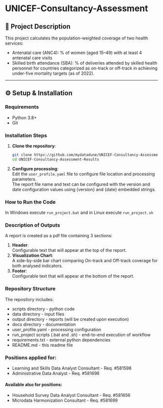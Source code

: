 # UNICEF-Consultancy-Assessment

## 📌 Project Description

This project calculates the population-weighted coverage of two health services:

* Antenatal care (ANC4): % of women (aged 15–49) with at least 4 antenatal care visits
* Skilled birth attendance (SBA): % of deliveries attended by skilled health personnel
for countries categorized as on-track or off-track in achieving under-five mortality targets (as of 2022).
---

## ⚙️ Setup & Installation

### Requirements

- Python 3.8+
- Git

### Installation Steps

1. **Clone the repository**:
   ```bash
   git clone https://github.com/mydatadune/UNICEF-Consultancy-Assessment-Results.git
   cd UNICEF-Consultancy-Assessment-Results
2. **Configure processing**:  
Edit the `user_profile.yaml` file to configure file location and processing parameters.  
The report file name and text can be configured with the version and date configuration values using {version} and {date} embedded strings.
### How to Run the Code

In Windows execute `run_project.bat` and in Linux execute `run_project.sh`

### Description of Outputs
A report is created as a pdf file containing 3 sections:
1. **Header**:  
Configurable text that will appear at the top of the report.
2. **Visualization Chart**:  
A side-by-side bar chart comparing On-track and Off-track coverage for both analysed indicators.
3. **Footer**:  
Configurable text that will appear at the bottom of the report.

### Repository Structure

The repository includes:
* scripts directory - python code
* data directory - input files
* output directory - reports (will be created upon execution)
* docs directory - documentation
* user_profile.yaml - processing configuration
* run_project scripts (.bat and .sh) - end-to-end execution of workflow
* requirements.txt - external python dependencies
* README.md - this readme file

### Positions applied for:
* Learning and Skills Data Analyst Consultant - Req. \#581598
* Administrative Data Analyst - Req. \#581696

#### Available also for positions:
* Household Survey Data Analyst Consultant - Req. \#581656
* Microdata Harmonization Consultant - Req. \#581699